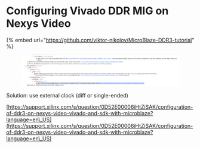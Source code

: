 # Configuring Vivado DDR MIG on Nexys Video



{% embed url="https://github.com/viktor-nikolov/MicroBlaze-DDR3-tutorial" %}







<figure><img src="../.gitbook/assets/image (224).png" alt=""><figcaption></figcaption></figure>

Solution: use external clock (diff or single-ended)

[https://support.xilinx.com/s/question/0D52E00006iHtZiSAK/configuration-of-ddr3-on-nexys-video-vivado-and-sdk-with-microblaze?language=en\_US](https://support.xilinx.com/s/question/0D52E00006iHtZiSAK/configuration-of-ddr3-on-nexys-video-vivado-and-sdk-with-microblaze?language=en\_US)







